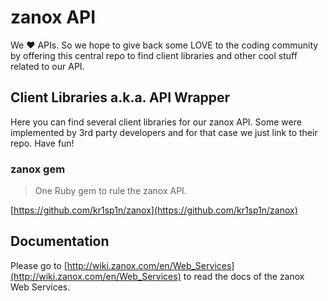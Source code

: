 zanox API
=========

We ♥  APIs.
So we hope to give back some LOVE to the coding community by 
offering this central repo to find client libraries and other cool stuff related to our API.

Client Libraries a.k.a. API Wrapper
-----------------------------------
Here you can find several client libraries for our zanox API.
Some were implemented by 3rd party developers and for that case we just link to their repo.
Have fun!

### zanox gem
> One Ruby gem to rule the zanox API.

[https://github.com/kr1sp1n/zanox](https://github.com/kr1sp1n/zanox)


Documentation
-------------------
Please go to [http://wiki.zanox.com/en/Web_Services](http://wiki.zanox.com/en/Web_Services) to read the docs of the zanox Web Services.
